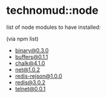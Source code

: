 # technomud::node

list of node modules to have installed:

(via npm list)

  - binary@0.3.0
  - buffers@0.1.1
  - chalk@4.1.0
  - net@1.0.2
  - redis-rejson@1.0.0
  - redis@3.0.2
  - telnet@0.0.1
